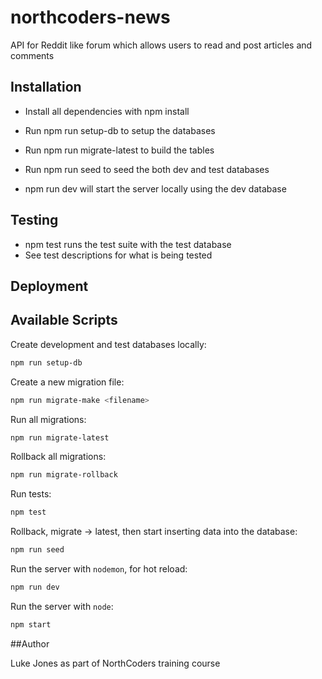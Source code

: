 # northcoders-news

API for Reddit like forum which allows users to read and post articles and comments

## Installation

- Install all dependencies with npm install
- Run npm run setup-db to setup the databases
- Run npm run migrate-latest to build the tables
- Run npm run seed to seed the both dev and test databases

- npm run dev will start the server locally using the dev database

## Testing

- npm test runs the test suite with the test database
- See test descriptions for what is being tested

## Deployment

## Available Scripts

Create development and test databases locally:

```bash
npm run setup-db
```

Create a new migration file:

```bash
npm run migrate-make <filename>
```

Run all migrations:

```bash
npm run migrate-latest
```

Rollback all migrations:

```bash
npm run migrate-rollback
```

Run tests:

```bash
npm test
```

Rollback, migrate -> latest, then start inserting data into the database:

```bash
npm run seed
```

Run the server with `nodemon`, for hot reload:

```bash
npm run dev
```

Run the server with `node`:

```bash
npm start
```

##Author

Luke Jones as part of NorthCoders training course
